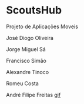 # ScoutsHub

Projeto de Aplicações Moveis

José Diogo Oliveira

Jorge Miguel Sá

Francisco Simão

Alexandre Tinoco

Romeu Costa

André Filipe Freitas
[gif](https://cdn.discordapp.com/attachments/689891154149376033/858327861076426752/ScoutsHub.gif)
